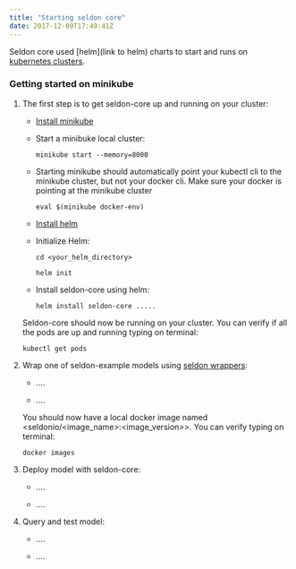 ```yaml
---
title: "Starting seldon core"
date: 2017-12-09T17:49:41Z
---
```


Seldon core used [helm](link to helm) charts to start and runs on [kubernetes clusters](link_to_kubernetes). 

### Getting started on minikube

1. The first step is to get seldon-core up and running on your cluster:

    * [Install minikube](link_to_minikube)
    * Start a minibuke local cluster:
    
        ```minikube start --memory=8000```

    * Starting minikube should automatically point your kubectl cli to the minikube cluster, but not your docker cli. Make sure your docker is pointing at the minikube cluster
	
        ```eval $(minikube docker-env)```
    
    * [Install helm](https://github.com/kubernetes/helm/blob/master/docs/install.md)
    * Initialize Helm:

        ```cd <your_helm_directory>```
    
        ```helm init```

    * Install seldon-core using helm:

        ```helm install seldon-core .....```

    Seldon-core should now be running on your cluster. You can verify if all the pods are up and running typing on terminal:

    ```kubectl get pods```

2. Wrap one of seldon-example models using [seldon wrappers](link_to_wrappers_docs):

    * ....

    * ....

    You should now have a local docker image named <seldonio/<image_name>:<image_version>>. You can verify typing on terminal:

    ```docker images```

3. Deploy  model with seldon-core:

    * ....

    * ....

4. Query and test model:

    * ....

    * ....
    


